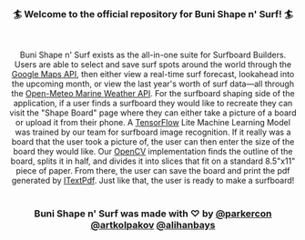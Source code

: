 
<p align="center" style="font-size:20px;">
	<h3 align="center">🏄 Welcome to the official repository for Buni Shape n' Surf! 🏄</h3>
	<br>
	<p align="center"
	<i align="center">Buni Shape n' Surf exists as the all-in-one suite for Surfboard Builders. Users are able to select and save surf spots around the world through the <a href="https://developers.google.com/maps">Google Maps API</a>, then either view a real-time surf forecast, lookahead into the upcoming month, or view the last year's worth of surf data—all through the <a href="https://open-meteo.com/en/docs/marine-weather-api">Open-Meteo Marine Weather API</a>. For the surfboard shaping side of the application, if a user finds a surfboard they would like to recreate they can visit the "Shape Board" page where they can either take a picture of a board or upload it from their phone. A <a href="https://www.tensorflow.org/">TensorFlow</a> Lite Machine Learning Model was trained by our team for surfboard image recognition. If it really was a board that the user took a picture of, the user can then enter the size of the board they would like. Our <a href=https://opencv.org/>OpenCV</a> implementation finds the outline of the board, splits it in half, and divides it into slices that fit on a standard 8.5"x11" piece of paper. From there, the user can save the board and print the pdf generated by <a href = "https://itextpdf.com/"> ITextPdf</a>. Just like that, the user is ready to make a surfboard! 
</i>
      <br>
	<br>
	<h3 align="center">Buni Shape n' Surf was made with ♡ by <a href="https://github.com/parkercon">@parkercon</a>  <a href="https://github.com/artkolpakov">@artkolpakov</a> <a href="https://github.com/alihanbays">@alihanbays</a></h3>
	<br>
</p>
<h1></h1>
